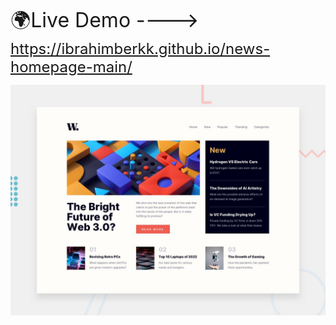 <font size ='6'>🌍Live Demo ----> </font>      <font size = '5'>https://ibrahimberkk.github.io/news-homepage-main/</font>


![Design preview for the News homepage coding challenge](./design/desktop-preview.jpg)
